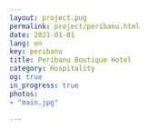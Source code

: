 ```yaml
---
layout: project.pug
permalink: project/peribanu.html
date: 2021-01-01
lang: en
key: peribanu
title: Peribanu Boutique Hotel
category: Hospitality
og: true
in_progress: true
photos:
- "main.jpg"

---
```

